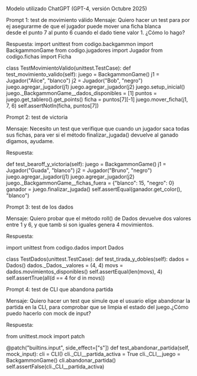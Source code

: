 
Modelo utilizado
ChatGPT (GPT-4, versión Octubre 2025)

Prompt 1: test de movimiento válido
Mensaje:
Quiero hacer un test para por ej asegurarme de que el jugador puede mover una ficha blanca  
desde el punto 7 al punto 6 cuando el dado tiene valor 1.  ¿Cómo lo hago?

Respuesta:
import unittest
from codigo.backgammon import BackgammonGame
from codigo.jugadores import Jugador
from codigo.fichas import Ficha

class TestMovimientoValido(unittest.TestCase):
    def test_movimiento_valido(self):
        juego = BackgammonGame()
        j1 = Jugador("Alice", "blanco")
        j2 = Jugador("Bob", "negro")
        juego.agregar_jugador(j1)
        juego.agregar_jugador(j2)
        juego.setup_inicial()
        juego._BackgammonGame__dados_disponibles = [1]
        puntos = juego.get_tablero().get_points()
        ficha = puntos[7][-1]
        juego.mover_ficha(j1, 7, 6)
        self.assertNotIn(ficha, puntos[7])

Prompt 2: test de victoria

Mensaje:
Necesito un test que verifique que cuando un jugador saca todas sus fichas, para ver si
el método finalizar_jugada() devuelve al ganado digamos, ayudame. 

Respuesta:

def test_bearoff_y_victoria(self):
    juego = BackgammonGame()
    j1 = Jugador("Guada", "blanco")
    j2 = Jugador("Bruno", "negro")
    juego.agregar_jugador(j1)
    juego.agregar_jugador(j2)
    juego._BackgammonGame__fichas_fuera = {"blanco": 15, "negro": 0}
    ganador = juego.finalizar_jugada()
    self.assertEqual(ganador.get_color(), "blanco")

Prompt 3: test de los dados

Mensaje:
Quiero probar que el método roll() de Dados devuelve dos valores entre 1 y 6,
y que tamb si son iguales genera 4 movimientos.

Respuesta:

import unittest
from codigo.dados import Dados

class TestDados(unittest.TestCase):
    def test_tirada_y_dobles(self):
        dados = Dados()
        dados._Dados__valores = (4, 4)
        movs = dados.movimientos_disponibles()
        self.assertEqual(len(movs), 4)
        self.assertTrue(all(d == 4 for d in movs))


Prompt 4: test de CLI que abandona partida

Mensaje:
Quiero hacer un test que simule que el usuario elige abandonar la partida en la CLI,
para comprobar que se limpia el estado del juego.¿Cómo puedo hacerlo con mock de input?

Respuesta:

from unittest.mock import patch

@patch("builtins.input", side_effect=["s"])
def test_abandonar_partida(self, mock_input):
    cli = CLI()
    cli._CLI__partida_activa = True
    cli._CLI__juego = BackgammonGame()
    cli.abandonar_partida()
    self.assertFalse(cli._CLI__partida_activa)
